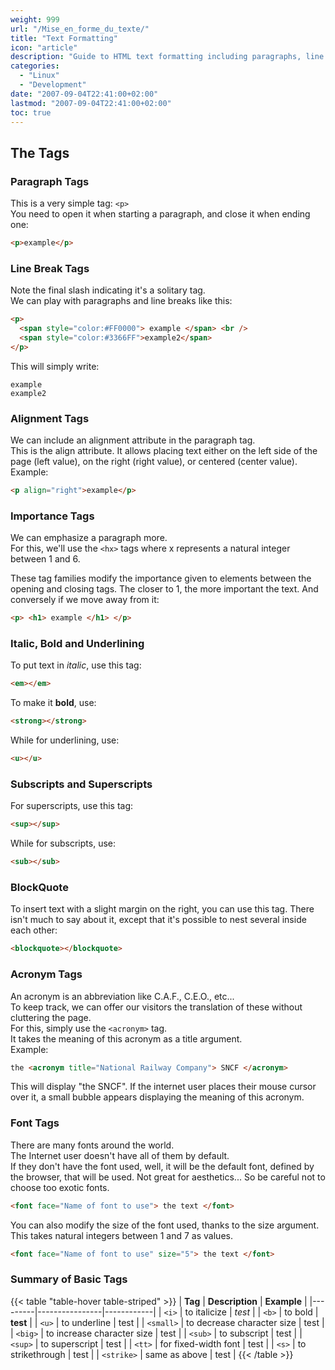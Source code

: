 ```yaml
---
weight: 999
url: "/Mise_en_forme_du_texte/"
title: "Text Formatting"
icon: "article"
description: "Guide to HTML text formatting including paragraphs, line breaks, alignment, importance tags, font styling, and more."
categories:
  - "Linux"
  - "Development"
date: "2007-09-04T22:41:00+02:00"
lastmod: "2007-09-04T22:41:00+02:00"
toc: true
---
```


## The Tags

### Paragraph Tags

This is a very simple tag: `<p>`  
You need to open it when starting a paragraph, and close it when ending one:

```html
<p>example</p>
```

### Line Break Tags

Note the final slash indicating it's a solitary tag.  
We can play with paragraphs and line breaks like this:

```html
<p>
  <span style="color:#FF0000"> example </span> <br />
  <span style="color:#3366FF">example2</span>
</p>
```

This will simply write:

```
example
example2
```

### Alignment Tags

We can include an alignment attribute in the paragraph tag.  
This is the align attribute. It allows placing text either on the left side of the page (left value), on the right (right value), or centered (center value).  
Example:

```html
<p align="right">example</p>
```

### Importance Tags

We can emphasize a paragraph more.  
For this, we'll use the `<hx>` tags where x represents a natural integer between 1 and 6.

These tag families modify the importance given to elements between the opening and closing tags. The closer to 1, the more important the text. And conversely if we move away from it:

```html
<p> <h1> example </h1> </p>
```

### Italic, Bold and Underlining

To put text in _italic_, use this tag:

```html
<em></em>
```

To make it **bold**, use:

```html
<strong></strong>
```

While for underlining, use:

```html
<u></u>
```

### Subscripts and Superscripts

For superscripts, use this tag:

```html
<sup></sup>
```

While for subscripts, use:

```html
<sub></sub>
```

### BlockQuote

To insert text with a slight margin on the right, you can use this tag. There isn't much to say about it, except that it's possible to nest several inside each other:

```html
<blockquote></blockquote>
```

### Acronym Tags

An acronym is an abbreviation like C.A.F., C.E.O., etc...  
To keep track, we can offer our visitors the translation of these without cluttering the page.  
For this, simply use the `<acronym>` tag.  
It takes the meaning of this acronym as a title argument.  
Example:

```html
the <acronym title="National Railway Company"> SNCF </acronym>
```

This will display "the SNCF". If the internet user places their mouse cursor over it, a small bubble appears displaying the meaning of this acronym.

### Font Tags

There are many fonts around the world.  
The Internet user doesn't have all of them by default.  
If they don't have the font used, well, it will be the default font, defined by the browser, that will be used.
Not great for aesthetics... So be careful not to choose too exotic fonts.

```html
<font face="Name of font to use"> the text </font>
```

You can also modify the size of the font used, thanks to the size argument.
This takes natural integers between 1 and 7 as values.

```html
<font face="Name of font to use" size="5"> the text </font>
```

### Summary of Basic Tags

{{< table "table-hover table-striped" >}}
| **Tag** | **Description** | **Example** |
|---------|----------------|------------|
| `<i>` | to italicize | _test_ |
| `<b>` | to bold | **test** |
| `<u>` | to underline | test |
| `<small>` | to decrease character size | test |
| `<big>` | to increase character size | test |
| `<sub>` | to subscript | test |
| `<sup>` | to superscript | test |
| `<tt>` | for fixed-width font | test |
| `<s>` | to strikethrough | test |
| `<strike>` | same as above | test |
{{< /table >}}
